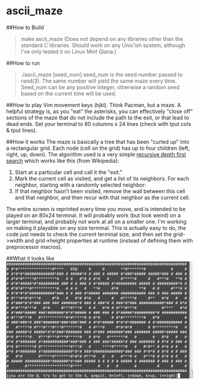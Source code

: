 ascii_maze
==========

##How to Build
> make ascii_maze
(Does not depend on any libraries other than the standard C libraries.
Should work on any Unix'ish system, although I've only tested it on
Linux Mint Qiana.)

##How to run
> ./ascii_maze [seed_num]
seed_num is the seed number passed to rand(3).
The same number will yield the same maze every time.
Seed_num can be any positive integer,
otherwise a random seed based on the current time will be used.

##How to play
Vim movement keys (hjkl).  Think Pacman, but a maze.  A helpful strategy
is, as you "eat" the asterisks, you can effectively "close off" sections
of the maze that do not include the path to the exit, or that lead to dead
ends. Set your terminal to 80 columns x 24 lines (check with tput cols &
tput lines).

##How it works
The maze is basically a tree that has been "curled up" into a rectangular
grid.  Each node (cell on the grid) has up to four children (left, right,
up, down).  The algorithm used is a very simple [recursive depth first search](http://en.wikipedia.org/wiki/Maze_generation_algorithm#Depth-first_search)
which works like this (from Wikipedia):

1. Start at a particular cell and call it the "exit."
2. Mark the current cell as visited, and get a list of its neighbors. For each neighbor, starting with a randomly selected neighbor:
  1. If that neighbor hasn't been visited, remove the wall between this cell and that neighbor, and then recur with that neighbor as the current cell.

The entire screen is reprinted every time you move, and is intended to be
played on an 80x24 terminal.  It will probably work (but look weird) on a
larger terminal, and probably not work at all on a smaller one.  I'm working
on making it playable on any size terminal.  This is actually easy to do, the
code just needs to check the current terminal size, and then set the
grid->width and grid->height properties at runtime (instead of defining them
with preprocessor macros).

##What it looks like
![screenshot](screenshot.png)

